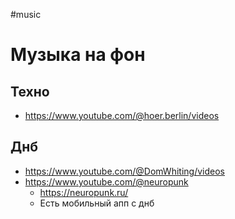 #music 

# Музыка на фон

## Техно

- https://www.youtube.com/@hoer.berlin/videos

## Днб

- https://www.youtube.com/@DomWhiting/videos
- https://www.youtube.com/@neuropunk
	- https://neuropunk.ru/  
	- Есть мобильный апп с днб
 